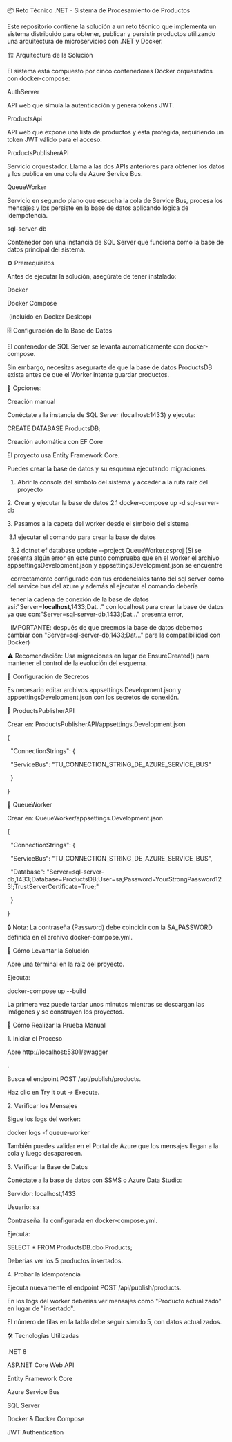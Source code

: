 📦 Reto Técnico .NET - Sistema de Procesamiento de Productos



Este repositorio contiene la solución a un reto técnico que implementa un sistema distribuido para obtener, publicar y persistir productos utilizando una arquitectura de microservicios con .NET y Docker.



🏗️ Arquitectura de la Solución



El sistema está compuesto por cinco contenedores Docker orquestados con docker-compose:



AuthServer

API web que simula la autenticación y genera tokens JWT.



ProductsApi

API web que expone una lista de productos y está protegida, requiriendo un token JWT válido para el acceso.



ProductsPublisherAPI

Servicio orquestador. Llama a las dos APIs anteriores para obtener los datos y los publica en una cola de Azure Service Bus.



QueueWorker

Servicio en segundo plano que escucha la cola de Service Bus, procesa los mensajes y los persiste en la base de datos aplicando lógica de idempotencia.



sql-server-db

Contenedor con una instancia de SQL Server que funciona como la base de datos principal del sistema.



⚙️ Prerrequisitos



Antes de ejecutar la solución, asegúrate de tener instalado:



Docker



Docker Compose

 (incluido en Docker Desktop)



🗄️ Configuración de la Base de Datos



El contenedor de SQL Server se levanta automáticamente con docker-compose.

Sin embargo, necesitas asegurarte de que la base de datos ProductsDB exista antes de que el Worker intente guardar productos.



🔹 Opciones:



Creación manual

Conéctate a la instancia de SQL Server (localhost:1433) y ejecuta:



CREATE DATABASE ProductsDB;





Creación automática con EF Core

El proyecto usa Entity Framework Core.

Puedes crear la base de datos y su esquema ejecutando migraciones:

1. Abrir la consola del símbolo del sistema y acceder a la ruta raíz del proyecto

2\. Crear y ejecutar la base de datos 
 2.1 docker-compose up -d sql-server-db

3\. Pasamos a la capeta del worker desde el símbolo del sistema

&nbsp;3.1 ejecutar el comando para crear la base de datos

&nbsp; 3.2 dotnet ef database update --project QueueWorker.csproj
	(Si se presenta algún error en este punto comprueba que en el worker el archivo appsettingsDevelopment.json y appsettingsDevelopment.json se encuentre 

&nbsp;	correctamente configurado con tus credenciales tanto del sql server como del service bus del azure y además al ejecutar el comando debería

&nbsp; 	tener la cadena de conexión de la base de datos asi:"Server=**localhost**,1433;Dat..." con localhost para crear la base de datos ya que con:"Server=sql-server-db,1433;Dat..." presenta error,

&nbsp;	IMPORTANTE: después de que creemos la base de datos debemos cambiar con "Server=sql-server-db,1433;Dat..." para la compatibilidad con Docker)





⚠️ Recomendación: Usa migraciones en lugar de EnsureCreated() para mantener el control de la evolución del esquema.



🔑 Configuración de Secretos



Es necesario editar archivos appsettings.Development.json y appsettingsDevelopment.json con los secretos de conexión.



📌 ProductsPublisherAPI



Crear en: ProductsPublisherAPI/appsettings.Development.json



{

  "ConnectionStrings": {

    "ServiceBus": "TU\_CONNECTION\_STRING\_DE\_AZURE\_SERVICE\_BUS"

  }

}



📌 QueueWorker



Crear en: QueueWorker/appsettings.Development.json



{

  "ConnectionStrings": {

    "ServiceBus": "TU\_CONNECTION\_STRING\_DE\_AZURE\_SERVICE\_BUS",

    "Database": "Server=sql-server-db,1433;Database=ProductsDB;User=sa;Password=YourStrongPassword123!;TrustServerCertificate=True;"

  }

}





🔒 Nota: La contraseña (Password) debe coincidir con la SA\_PASSWORD definida en el archivo docker-compose.yml.



🚀 Cómo Levantar la Solución



Abre una terminal en la raíz del proyecto.



Ejecuta:



docker-compose up --build





La primera vez puede tardar unos minutos mientras se descargan las imágenes y se construyen los proyectos.



🧪 Cómo Realizar la Prueba Manual

1\. Iniciar el Proceso



Abre http://localhost:5301/swagger

.



Busca el endpoint POST /api/publish/products.



Haz clic en Try it out → Execute.



2\. Verificar los Mensajes



Sigue los logs del worker:



docker logs -f queue-worker





También puedes validar en el Portal de Azure que los mensajes llegan a la cola y luego desaparecen.



3\. Verificar la Base de Datos



Conéctate a la base de datos con SSMS o Azure Data Studio:



Servidor: localhost,1433



Usuario: sa



Contraseña: la configurada en docker-compose.yml.



Ejecuta:



SELECT \* FROM ProductsDB.dbo.Products;





Deberías ver los 5 productos insertados.



4\. Probar la Idempotencia



Ejecuta nuevamente el endpoint POST /api/publish/products.



En los logs del worker deberías ver mensajes como "Producto actualizado" en lugar de "insertado".



El número de filas en la tabla debe seguir siendo 5, con datos actualizados.



🛠️ Tecnologías Utilizadas



.NET 8



ASP.NET Core Web API



Entity Framework Core



Azure Service Bus



SQL Server



Docker \& Docker Compose



JWT Authentication


